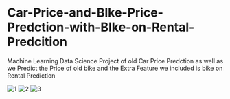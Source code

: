# Car-Price-and-BIke-Price-Predction-with-BIke-on-Rental-Predcition
Machine Learning  Data Science  Project  of old Car Price Predction  as well as we Predict the Price of old bike and the Extra Feature we included is bike on Rental Prediction

![1](https://github.com/omkarmurlidhardabade/Car-Price-and-BIke-Price-Predction-with-BIke-on-Rental-Predcition/assets/90172414/3a920473-0d11-43d4-9f6c-22d349475c73)
![2](https://github.com/omkarmurlidhardabade/Car-Price-and-BIke-Price-Predction-with-BIke-on-Rental-Predcition/assets/90172414/8cab9e08-d876-4898-8e71-c654ca050bc1)
![3](https://github.com/omkarmurlidhardabade/Car-Price-and-BIke-Price-Predction-with-BIke-on-Rental-Predcition/assets/90172414/71287cef-2efc-4796-8638-1d08f7c01d8f)

